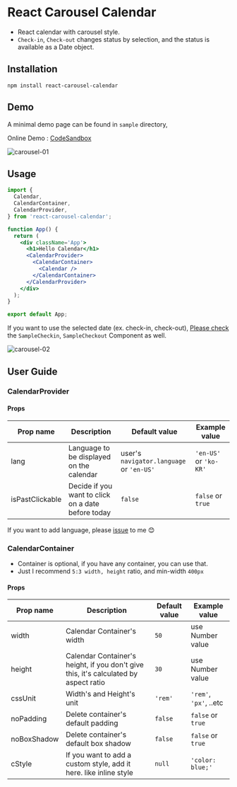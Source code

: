 # React Carousel Calendar

- React calendar with carousel style.
- `Check-in`, `Check-out` changes status by selection, and the status is available as a Date object.

## Installation

`npm install react-carousel-calendar`

## Demo

A minimal demo page can be found in `sample` directory,

Online Demo : [CodeSandbox](https://codesandbox.io/s/react-carousel-calendar-demo-bm3vn9)

![carousel-01](https://user-images.githubusercontent.com/58503584/172180204-34a3d6f2-9834-4a0a-81d3-bb940a8670c6.gif)

## Usage

```jsx
import {
  Calendar,
  CalendarContainer,
  CalendarProvider,
} from 'react-carousel-calendar';

function App() {
  return (
    <div className='App'>
      <h1>Hello Calendar</h1>
      <CalendarProvider>
        <CalendarContainer>
          <Calendar />
        </CalendarContainer>
      </CalendarProvider>
    </div>
  );
}

export default App;
```

If you want to use the selected date (ex. check-in, check-out), [Please check](https://github.com/healtheloper/react-carousel-calendar/blob/master/sample/App.jsx) the `SampleCheckin`, `SampleCheckout` Component as well.

![carousel-02](https://user-images.githubusercontent.com/58503584/172180647-10f10260-32af-4118-942c-54860dc54343.gif)

## User Guide

### CalendarProvider

#### Props

| Prop name       | Description                                        | Default value                            | Example value          |
| --------------- | -------------------------------------------------- | ---------------------------------------- | ---------------------- |
| lang            | Language to be displayed on the calendar           | user's `navigator.language` or `'en-US'` | `'en-US'` or `'ko-KR'` |
| isPastClickable | Decide if you want to click on a date before today | `false`                                  | `false` or `true`      |

If you want to add language, please [issue](https://github.com/healtheloper/react-carousel-calendar/issues) to me 😊

### CalendarContainer

- Container is optional, if you have any container, you can use that.
- Just I recommend `5:3 width, height` ratio, and min-width `400px`

#### Props

| Prop name   | Description                                                                          | Default value | Example value          |
| ----------- | ------------------------------------------------------------------------------------ | ------------- | ---------------------- |
| width       | Calendar Container's width                                                           | `50`          | use Number value       |
| height      | Calendar Container's height, if you don't give this, it's calculated by aspect ratio | `30`          | use Number value       |
| cssUnit     | Width's and Height's unit                                                            | `'rem'`       | `'rem'`, `'px'`, ..etc |
| noPadding   | Delete container's default padding                                                   | `false`       | `false` or `true`      |
| noBoxShadow | Delete container's default box shadow                                                | `false`       | `false` or `true`      |
| cStyle      | If you want to add a custom style, add it here. like inline style                    | `null`        | `'color: blue;'`       |
